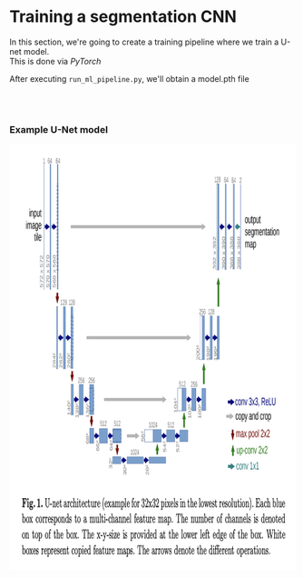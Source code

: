 # Training a segmentation CNN

In this section, we're going to create a training pipeline where we train a U-net model.  
This is done via *PyTorch*

After executing `run_ml_pipeline.py`, we'll obtain a model.pth file


<br/>
<br/>  

### Example U-Net model

<div align="center">
<img height="750" src="https://raw.githubusercontent.com/verbeemen/Udacity-AI-for-Healthcare/main/Proj_2_-_Hippocampal_Volume_Quantification_in_Alzheimer_Progression/section_2/images/unet.png">
</div>
